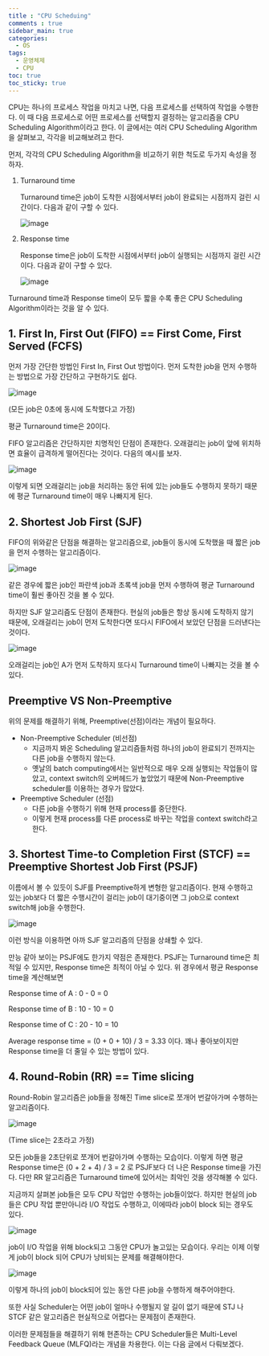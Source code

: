 ```yaml
---
title : "CPU Scheduing"
comments : true
sidebar_main: true
categories:
  - OS
tags:
  - 운영체제
  - CPU
toc: true
toc_sticky: true
---
```


CPU는 하나의 프로세스 작업을 마치고 나면, 다음 프로세스를 선택하여 작업을 수행한다. 이 때 다음 프로세스로 어떤 프로세스를 선택할지 결정하는 알고리즘을 CPU Scheduling Algorithm이라고 한다. 이 글에서는 여러 CPU Scheduling Algorithm을 살펴보고, 각각을 비교해보려고 한다.

먼저, 각각의 CPU Scheduling Algorithm을 비교하기 위한 척도로 두가지 속성을 정하자.

1. Turnaround time
    
    Turnaround time은 job이 도착한 시점에서부터 job이 완료되는 시점까지 걸린 시간이다. 다음과 같이 구할 수 있다.
    
    ![image](/images/2023-5/CPUScheduling/turnaround.jpeg)
    
2. Response time
    
    Response time은 job이 도착한 시점에서부터 job이 실행되는 시점까지 걸린 시간이다. 다음과 같이 구할 수 있다.
    
    ![image](/images/2023-5/CPUScheduling/response.jpeg)
    

Turnaround time과 Response time이 모두 짧을 수록 좋은 CPU Scheduling Algorithm이라는 것을 알 수 있다.

## 1. First In, First Out (FIFO) == First Come, First Served (FCFS)

먼저 가장 간단한 방법인 First In, First Out 방법이다. 먼저 도착한 job을 먼저 수행하는 방법으로 가장 간단하고 구현하기도 쉽다. 

![image](/images/2023-5/CPUScheduling/FCFS.jpeg)

(모든 job은 0초에 동시에 도착했다고 가정)

평균 Turnaround time은 20이다.

FIFO 알고리즘은 간단하지만 치명적인 단점이 존재한다. 오래걸리는 job이 앞에 위치하면 효율이 급격하게 떨어진다는 것이다. 다음의 예시를 보자.

![image](/images/2023-5/CPUScheduling/FCFS2.jpeg)

이렇게 되면 오래걸리는 job을 처리하는 동안 뒤에 있는 job들도 수행하지 못하기 때문에 평균 Turnaround time이 매우 나빠지게 된다.

## 2. Shortest Job First (SJF)

FIFO의 위와같은 단점을 해결하는 알고리즘으로, job들이 동시에 도착했을 때 짧은 job을 먼저 수행하는 알고리즘이다.

![image](/images/2023-5/CPUScheduling/SJF.jpeg)

같은 경우에 짧은 job인 파란색 job과 초록색 job을 먼저 수행하여 평균 Turnaround time이 훨씬 좋아진 것을 볼 수 있다.

하지만 SJF 알고리즘도 단점이 존재한다. 현실의 job들은 항상 동시에 도착하지 않기 때문에, 오래걸리는 job이 먼저 도착한다면 또다시 FIFO에서 보았던 단점을 드러낸다는 것이다. 

![image](/images/2023-5/CPUScheduling/SJF2.jpeg)

오래걸리는 job인 A가 먼저 도착하지 또다시 Turnaround time이 나빠지는 것을 볼 수 있다.

## Preemptive VS Non-Preemptive

위의 문제를 해결하기 위해, Preemptive(선점)이라는 개념이 필요하다. 

- Non-Preemptive Scheduler (비선점)
    - 지금까지 봐온 Scheduling 알고리즘들처럼 하나의 job이 완료되기 전까지는 다른 job을 수행하지 않는다.
    - 옛날의 batch computing에서는 일반적으로 매우 오래 실행되는 작업들이 많았고, context switch의 오버헤드가 높았었기 때문에 Non-Preemptive scheduler를 이용하는 경우가 많았다.
- Preemptive Scheduler (선점)
    - 다른 job을 수행하기 위해 현재 process를 중단한다.
    - 이렇게 현재 process를 다른 process로 바꾸는 작업을 context switch라고 한다.

## 3. Shortest Time-to Completion First (STCF) == Preemptive Shortest Job First (PSJF)

이름에서 볼 수 있듯이 SJF를 Preemptive하게 변형한 알고리즘이다. 현재 수행하고 있는 job보다 더 짧은 수행시간이 걸리는 job이 대기중이면 그 job으로 context switch해 job을 수행한다.

![image](/images/2023-5/CPUScheduling/PSJF.jpeg)

이런 방식을 이용하면 아까 SJF 알고리즘의 단점을 상쇄할 수 있다.

만능 같아 보이는 PSJF에도 한가지 약점은 존재한다. PSJF는 Turnaround time은 최적일 수 있지만, Response time은 최적이 아닐 수 있다. 위 경우에서 평균 Response time을 계산해보면 

Response time of A : 0 - 0 = 0

Response time of B : 10 - 10 = 0

Response time of C : 20 - 10 = 10

Average response time = (0 + 0 + 10) / 3 = 3.33 이다. 꽤나 좋아보이지만 Response time을 더 줄일 수 있는 방법이 있다.

## 4. Round-Robin (RR) == Time slicing

Round-Robin 알고리즘은 job들을 정해진 Time slice로 쪼개어 번갈아가며 수행하는 알고리즘이다.

![image](/images/2023-5/CPUScheduling/RR.jpeg)

(Time slice는 2초라고 가정)

모든 job들을 2초단위로 쪼개어 번갈아가며 수행하는 모습이다. 이렇게 하면 평균 Response time은 (0 + 2 + 4) / 3 = 2 로 PSJF보다 더 나은 Response time을 가진다. 다만 RR 알고리즘은 Turnaround time에 있어서는 최악인 것을 생각해볼 수 있다. 

지금까지 살펴본 job들은 모두 CPU 작업만 수행하는 job들이었다. 하지만 현실의 job들은 CPU 작업 뿐만아니라 I/O 작업도 수행하고, 이에따라 job이 block 되는 경우도 있다. 

![image](/images/2023-5/CPUScheduling/IO.jpeg)

job이 I/O 작업을 위해 block되고 그동안 CPU가 놀고있는 모습이다. 우리는 이제 이렇게 job이 block 되어 CPU가 낭비되는 문제를 해결해야한다. 

![image](/images/2023-5/CPUScheduling/IO2.jpeg)

이렇게 하나의 job이 block되어 있는 동안 다른 job을 수행하게 해주어야한다. 

또한 사실 Scheduler는 어떤 job이 얼마나 수행될지 알 길이 없기 때문에 STJ 나 STCF 같은 알고리즘은 현실적으로 어렵다는 문제점이 존재한다.

이러한 문제점들을 해결하기 위해 현존하는 CPU Scheduler들은 Multi-Level Feedback Queue (MLFQ)라는 개념을 차용한다. 이는 다음 글에서 다뤄보겠다.